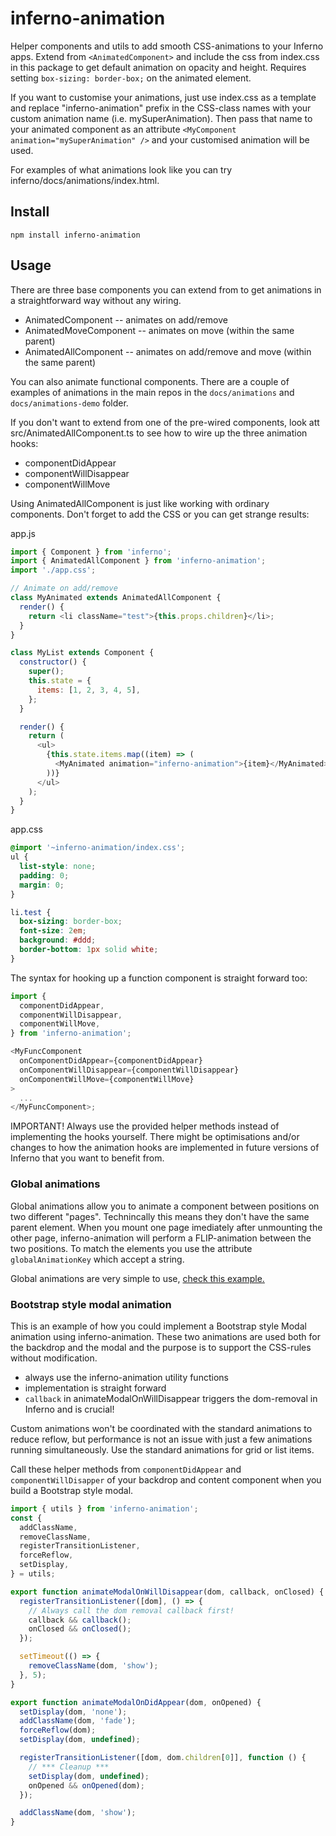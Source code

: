 # inferno-animation

Helper components and utils to add smooth CSS-animations to your Inferno apps. Extend from `<AnimatedComponent>` and include the css from index.css in this package to get default animation on opacity and height. Requires setting `box-sizing: border-box;` on the animated element.

If you want to customise your animations, just use index.css as a template and replace "inferno-animation" prefix in the CSS-class names with your custom animation name (i.e. mySuperAnimation). Then pass that name to your animated component as an attribute `<MyComponent animation="mySuperAnimation" />` and your customised animation will be used.

For examples of what animations look like you can try inferno/docs/animations/index.html.

## Install

```
npm install inferno-animation
```

## Usage

There are three base components you can extend from to get animations in a straightforward way without any wiring.

- AnimatedComponent -- animates on add/remove
- AnimatedMoveComponent -- animates on move (within the same parent)
- AnimatedAllComponent -- animates on add/remove and move (within the same parent)

You can also animate functional components. There are a couple of examples of animations in the main repos in the `docs/animations` and `docs/animations-demo` folder.

If you don't want to extend from one of the pre-wired components, look att src/AnimatedAllComponent.ts to see
how to wire up the three animation hooks:

- componentDidAppear
- componentWillDisappear
- componentWillMove

Using AnimatedAllComponent is just like working with ordinary components. Don't forget to
add the CSS or you can get strange results:

app.js

```js
import { Component } from 'inferno';
import { AnimatedAllComponent } from 'inferno-animation';
import './app.css';

// Animate on add/remove
class MyAnimated extends AnimatedAllComponent {
  render() {
    return <li className="test">{this.props.children}</li>;
  }
}

class MyList extends Component {
  constructor() {
    super();
    this.state = {
      items: [1, 2, 3, 4, 5],
    };
  }

  render() {
    return (
      <ul>
        {this.state.items.map((item) => (
          <MyAnimated animation="inferno-animation">{item}</MyAnimated>
        ))}
      </ul>
    );
  }
}
```

app.css

```css
@import '~inferno-animation/index.css';
ul {
  list-style: none;
  padding: 0;
  margin: 0;
}

li.test {
  box-sizing: border-box;
  font-size: 2em;
  background: #ddd;
  border-bottom: 1px solid white;
}
```

The syntax for hooking up a function component is straight forward too:

```js
import {
  componentDidAppear,
  componentWillDisappear,
  componentWillMove,
} from 'inferno-animation';

<MyFuncComponent
  onComponentDidAppear={componentDidAppear}
  onComponentWillDisappear={componentWillDisappear}
  onComponentWillMove={componentWillMove}
>
  ...
</MyFuncComponent>;
```

IMPORTANT! Always use the provided helper methods instead of implementing the hooks yourself. There
might be optimisations and/or changes to how the animation hooks are implemented in future versions
of Inferno that you want to benefit from.

### Global animations

Global animations allow you to animate a component between positions on two different "pages". Technincally this means they don't have the same parent element. When you mount one page imediately after unmounting the other page, inferno-animation will perform a FLIP-animation between the two positions. To match the elements you use the attribute `globalAnimationKey` which accept a string.

Global animations are very simple to use, [check this example.](https://github.com/infernojs/inferno/blob/master/docs/animations-global-demo/app.js)

### Bootstrap style modal animation

This is an example of how you could implement a Bootstrap style Modal animation using inferno-animation. These two animations are used both for the backdrop and the modal and the purpose is to support the CSS-rules without modification.

- always use the inferno-animation utility functions
- implementation is straight forward
- `callback` in animateModalOnWillDisappear triggers the dom-removal in Inferno and is crucial!

Custom animations won't be coordinated with the standard animations to reduce reflow, but performance is not an issue with just a few animations running simultaneously. Use the standard animations for grid or list items.

Call these helper methods from `componentDidAppear` and `componentWillDisapper` of your backdrop and content component when you build a Bootstrap style modal.

```js
import { utils } from 'inferno-animation';
const {
  addClassName,
  removeClassName,
  registerTransitionListener,
  forceReflow,
  setDisplay,
} = utils;

export function animateModalOnWillDisappear(dom, callback, onClosed) {
  registerTransitionListener([dom], () => {
    // Always call the dom removal callback first!
    callback && callback();
    onClosed && onClosed();
  });

  setTimeout(() => {
    removeClassName(dom, 'show');
  }, 5);
}

export function animateModalOnDidAppear(dom, onOpened) {
  setDisplay(dom, 'none');
  addClassName(dom, 'fade');
  forceReflow(dom);
  setDisplay(dom, undefined);

  registerTransitionListener([dom, dom.children[0]], function () {
    // *** Cleanup ***
    setDisplay(dom, undefined);
    onOpened && onOpened(dom);
  });

  addClassName(dom, 'show');
}
```
